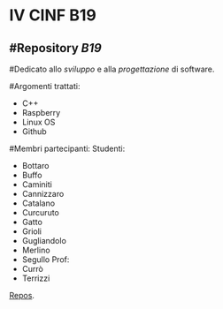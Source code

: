 IV CINF B19
=======

#Repository *B19*
-----------
 
#Dedicato allo *sviluppo* e alla *progettazione* di software.

#Argomenti trattati:

  * C++
  * Raspberry
  * Linux OS
  * Github

#Membri partecipanti:
Studenti:
  * Bottaro
  * Buffo
  * Caminiti
  * Cannizzaro
  * Catalano
  * Curcuruto
  * Gatto
  * Grioli
  * Gugliandolo
  * Merlino
  * Segullo
Prof:
  * Currò
  * Terrizzi


[Repos](https://github.com/4CInformatica/B19/).